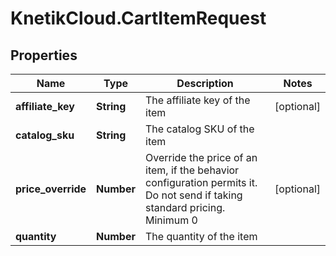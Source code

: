 # KnetikCloud.CartItemRequest

## Properties
Name | Type | Description | Notes
------------ | ------------- | ------------- | -------------
**affiliate_key** | **String** | The affiliate key of the item | [optional] 
**catalog_sku** | **String** | The catalog SKU of the item | 
**price_override** | **Number** | Override the price of an item, if the behavior configuration permits it. Do not send if taking standard pricing. Minimum 0 | [optional] 
**quantity** | **Number** | The quantity of the item | 


